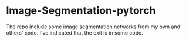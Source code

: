 # Image-Segmentation-pytorch
The repo include some image segmentation networks from my own and others' code.
I've indicated that the exit is in some code.